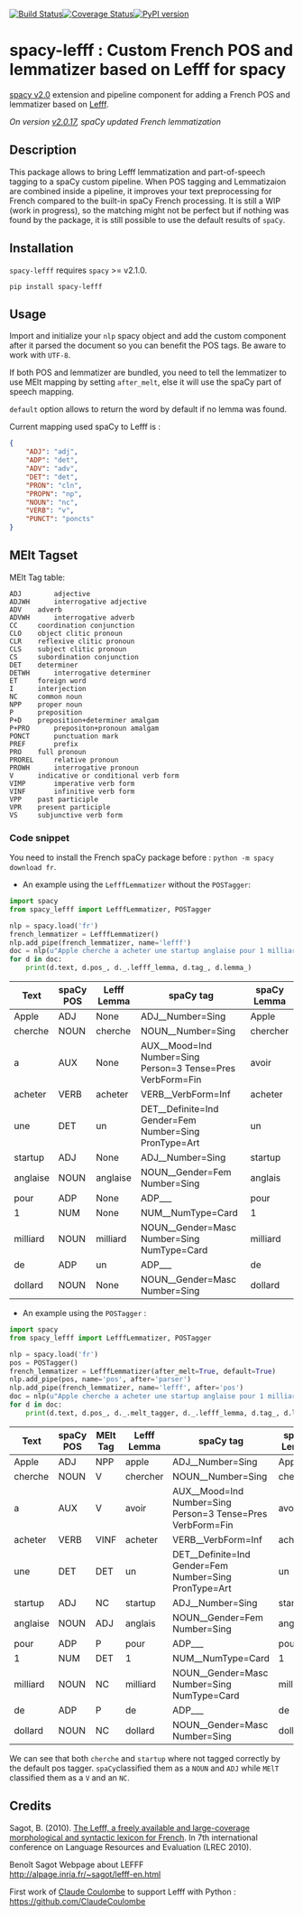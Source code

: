 [![Build Status](https://travis-ci.org/sammous/spacy-lefff.svg?branch=master)](https://travis-ci.org/sammous/spacy-lefff)[![Coverage Status](https://codecov.io/gh/sammous/spacy-lefff/badge.svg?branch=master)](https://codecov.io/gh/sammous/spacy-lefff?branch=master)[![PyPI version](https://badge.fury.io/py/spacy-lefff.svg)](https://badge.fury.io/py/spacy-lefff)
# spacy-lefff : Custom French POS and lemmatizer based on Lefff for spacy 

[spacy v2.0](https://spacy.io/usage/v2) extension and pipeline component for adding a French POS and lemmatizer based on [Lefff](https://hal.inria.fr/inria-00521242/).

*On version [v2.0.17](https://github.com/explosion/spaCy/releases/tag/v2.0.17), spaCy updated French lemmatization*

## Description

This package allows to bring Lefff lemmatization and part-of-speech tagging to a spaCy custom pipeline.
When POS tagging and Lemmatizaion are combined inside a pipeline, it improves your text preprocessing for French compared to the built-in spaCy French processing.
It is still a WIP (work in progress), so the matching might not be perfect but if nothing was found by the package, it is still possible to use the default results of `spaCy`.

## Installation

`spacy-lefff` requires `spacy` >= v2.1.0.

```
pip install spacy-lefff
```

## Usage

Import and initialize your `nlp` spacy object and add the custom component after it parsed the document so you can benefit the POS tags.
Be aware to work with `UTF-8`.

If both POS and lemmatizer are bundled, you need to tell the lemmatizer to use MElt mapping by setting `after_melt`, else it will use the spaCy part of speech mapping.

`default` option allows to return the word by default if no lemma was found.

Current mapping used spaCy to Lefff is :

```json
{
    "ADJ": "adj",
    "ADP": "det",
    "ADV": "adv",
    "DET": "det",
    "PRON": "cln",
    "PROPN": "np",
    "NOUN": "nc",
    "VERB": "v",
    "PUNCT": "poncts"
}
```

## MElt Tagset

MElt Tag table:

```
ADJ 	   adjective
ADJWH	   interrogative adjective
ADV	   adverb
ADVWH	   interrogative adverb
CC	   coordination conjunction
CLO	   object clitic pronoun
CLR	   reflexive clitic pronoun
CLS	   subject clitic pronoun
CS	   subordination conjunction
DET	   determiner
DETWH	   interrogative determiner
ET	   foreign word
I	   interjection
NC	   common noun
NPP	   proper noun
P	   preposition
P+D	   preposition+determiner amalgam
P+PRO	   prepositon+pronoun amalgam
PONCT	   punctuation mark
PREF	   prefix
PRO	   full pronoun
PROREL	   relative pronoun
PROWH	   interrogative pronoun
V	   indicative or conditional verb form
VIMP	   imperative verb form
VINF	   infinitive verb form
VPP	   past participle
VPR	   present participle
VS	   subjunctive verb form
```

### Code snippet

You need to install the French spaCy package before : `python -m spacy download fr`.

- An example using the `LefffLemmatizer` without the `POSTagger`:

```python
import spacy
from spacy_lefff import LefffLemmatizer, POSTagger

nlp = spacy.load('fr')
french_lemmatizer = LefffLemmatizer()
nlp.add_pipe(french_lemmatizer, name='lefff')
doc = nlp(u"Apple cherche a acheter une startup anglaise pour 1 milliard de dollard")
for d in doc:
    print(d.text, d.pos_, d._.lefff_lemma, d.tag_, d.lemma_)
```

| Text | spaCy POS | Lefff Lemma | spaCy tag | spaCy Lemma |
|-----|-----|-----|------|------|
|Apple | ADJ | None | ADJ__Number=Sing | Apple |
|cherche |NOUN |cherche |NOUN__Number=Sing| chercher|
|a |AUX |None |AUX__Mood=Ind Number=Sing Person=3 Tense=Pres VerbForm=Fin |avoir|
|acheter| VERB| acheter| VERB__VerbForm=Inf| acheter|
|une |DET |un |DET__Definite=Ind Gender=Fem Number=Sing PronType=Art |un|
|startup |ADJ |None| ADJ__Number=Sing| startup|
|anglaise |NOUN |anglaise |NOUN__Gender=Fem Number=Sing |anglais|
|pour |ADP |None| ADP___| pour|
|1 |NUM |None |NUM__NumType=Card |1|
|milliard| NOUN |milliard |NOUN__Gender=Masc Number=Sing NumType=Card| milliard|
|de | ADP |un |ADP___ |de|
|dollard | NOUN | None | NOUN__Gender=Masc Number=Sing |dollard|

- An example using the `POSTagger` :

```python
import spacy
from spacy_lefff import LefffLemmatizer, POSTagger

nlp = spacy.load('fr')
pos = POSTagger()
french_lemmatizer = LefffLemmatizer(after_melt=True, default=True)
nlp.add_pipe(pos, name='pos', after='parser')
nlp.add_pipe(french_lemmatizer, name='lefff', after='pos')
doc = nlp(u"Apple cherche a acheter une startup anglaise pour 1 milliard de dollard")
for d in doc:
    print(d.text, d.pos_, d._.melt_tagger, d._.lefff_lemma, d.tag_, d.lemma_)
```
|Text|spaCy POS|MElt Tag| Lefff Lemma| spaCy tag| spaCy Lemma|
|-----|-----|-----|-----|-----|-----|
|Apple| ADJ| NPP| apple |ADJ__Number=Sing| Apple|
|cherche |NOUN |V |chercher |NOUN__Number=Sing |chercher|
|a |AUX |V| avoir| AUX__Mood=Ind Number=Sing Person=3 Tense=Pres VerbForm=Fin |avoir|
|acheter |VERB |VINF| acheter | VERB__VerbForm=Inf| acheter|
|une |DET |DET |un| DET__Definite=Ind Gender=Fem Number=Sing PronType=Art |un|
|startup |ADJ| NC | startup |ADJ__Number=Sing|startup|
|anglaise |NOUN |ADJ| anglais| NOUN__Gender=Fem Number=Sing| anglais|
|pour |ADP |P| pour | ADP___ |pour|
|1 |NUM| DET | 1 |NUM__NumType=Card |1|
|milliard |NOUN |NC |milliard| NOUN__Gender=Masc Number=Sing NumType=Card| milliard|
|de |ADP |P| de | ADP___ |de|
|dollard| NOUN |NC | dollard |NOUN__Gender=Masc Number=Sing |dollard|


We can see that both `cherche` and `startup` where not tagged correctly by the default pos tagger.
`spaCy`classified them as a `NOUN` and `ADJ` while `MElT` classified them as a `V` and an `NC`.

## Credits

Sagot, B. (2010). [The Lefff, a freely available and large-coverage morphological and syntactic lexicon for French](https://hal.inria.fr/inria-00521242/). In 7th international conference on Language Resources and Evaluation (LREC 2010).

Benoît Sagot Webpage about LEFFF<br/>
http://alpage.inria.fr/~sagot/lefff-en.html<br/>

First work of [Claude Coulombe](https://github.com/ClaudeCoulombe) to support Lefff with Python : https://github.com/ClaudeCoulombe
